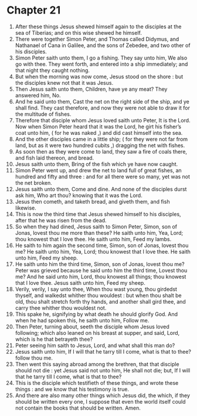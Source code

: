 # Chapter 21

1. After these things Jesus shewed himself again to the disciples at the sea of Tiberias; and on this wise shewed he himself.
2. There were together Simon Peter, and Thomas called Didymus, and Nathanael of Cana in Galilee, and the sons of Zebedee, and two other of his disciples.
3. Simon Peter saith unto them, I go a fishing. They say unto him, We also go with thee. They went forth, and entered into a ship immediately; and that night they caught nothing.
4. But when the morning was now come, Jesus stood on the shore : but the disciples knew not that it was Jesus.
5. Then Jesus saith unto them, Children, have ye any meat? They answered him, No.
6. And he said unto them, Cast the net on the right side of the ship, and ye shall find. They cast therefore, and now they were not able to draw it for the multitude of fishes.
7. Therefore that disciple whom Jesus loved saith unto Peter, It is the Lord. Now when Simon Peter heard that it was the Lord, he girt his fisher’s coat unto him, ( for he was naked ,) and did cast himself into the sea.
8. And the other disciples came in a little ship; ( for they were not far from land, but as it were two hundred cubits ,) dragging the net with fishes.
9. As soon then as they were come to land, they saw a fire of coals there, and fish laid thereon, and bread.
10. Jesus saith unto them, Bring of the fish which ye have now caught.
11. Simon Peter went up, and drew the net to land full of great fishes, an hundred and fifty and three : and for all there were so many, yet was not the net broken.
12. Jesus saith unto them, Come and dine. And none of the disciples durst ask him, Who art thou? knowing that it was the Lord.
13. Jesus then cometh, and taketh bread, and giveth them, and fish likewise.
14. This is now the third time that Jesus shewed himself to his disciples, after that he was risen from the dead.
15. So when they had dined, Jesus saith to Simon Peter, Simon, son of Jonas, lovest thou me more than these? He saith unto him, Yea, Lord; thou knowest that I love thee. He saith unto him, Feed my lambs.
16. He saith to him again the second time, Simon, son of Jonas, lovest thou me? He saith unto him, Yea, Lord; thou knowest that I love thee. He saith unto him, Feed my sheep.
17. He saith unto him the third time, Simon, son of Jonas, lovest thou me? Peter was grieved because he said unto him the third time, Lovest thou me? And he said unto him, Lord, thou knowest all things; thou knowest that I love thee. Jesus saith unto him, Feed my sheep.
18. Verily, verily, I say unto thee, When thou wast young, thou girdedst thyself, and walkedst whither thou wouldest : but when thou shalt be old, thou shalt stretch forth thy hands, and another shall gird thee, and carry thee whither thou wouldest not.
19. This spake he, signifying by what death he should glorify God. And when he had spoken this, he saith unto him, Follow me.
20. Then Peter, turning about, seeth the disciple whom Jesus loved following; which also leaned on his breast at supper, and said, Lord, which is he that betrayeth thee?
21. Peter seeing him saith to Jesus, Lord, and what shall this man do?
22. Jesus saith unto him, If I will that he tarry till I come, what is that to thee? follow thou me.
23. Then went this saying abroad among the brethren, that that disciple should not die : yet Jesus said not unto him, He shall not die; but, If I will that he tarry till I come, what is that to thee?
24. This is the disciple which testifieth of these things, and wrote these things : and we know that his testimony is true.
25. And there are also many other things which Jesus did, the which, if they should be written every one, I suppose that even the world itself could not contain the books that should be written. Amen.

